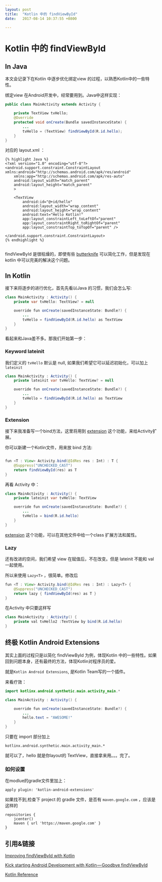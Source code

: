 ```yaml
---
layout: post
title:  "Kotlin 中的 findViewById"
date:   2017-08-14 10:37:55 +0800

---
```


# Kotlin 中的 findViewById

## In Java
本文会记录下在Kotlin 中逐步优化绑定view 的过程，以熟悉Kotlin中的一些特性。

绑定view 在Android开发中，经常要用到。Java中这样实现：

``` Java
public class MainActivity extends Activity {

    private TextView tvHello;
    @Override
    protected void onCreate(Bundle savedInstanceState) {
        ...
        tvHello = (TextView) findViewById(R.id.hello);
    }
}
```

对应的 layout.xml ：

``` 
{% highlight Java %}
<?xml version="1.0" encoding="utf-8"?>
<android.support.constraint.ConstraintLayout xmlns:android="http://schemas.android.com/apk/res/android"
    xmlns:app="http://schemas.android.com/apk/res-auto"
    android:layout_width="match_parent"
    android:layout_height="match_parent"
    >

    <TextView
        android:id="@+id/hello"
        android:layout_width="wrap_content"
        android:layout_height="wrap_content"
        android:text="Hello Kotlin!"
        app:layout_constraintLeft_toLeftOf="parent"
        app:layout_constraintRight_toRightOf="parent"
        app:layout_constraintTop_toTopOf="parent" />

</android.support.constraint.ConstraintLayout>
{% endhighlight %}


```


findViewById 是很枯燥的，即使有些  [butterknife](http://jakewharton.github.io/butterknife/) 可以简化工作，但是发现在kotlin 中可以完美的解决这个问题。


## In Kotlin

接下来将逐步的进行优化，首先先看以Java 的习惯，我们会怎么写:

``` Java
class MainActivity : Activity() {
    private var tvHello: TextView? = null

    override fun onCreate(savedInstanceState: Bundle?) {
        ...
        tvHello = findViewById(R.id.hello) as TextView
    }
}
```

看起来和Java差不多。那我们开始第一步：

### Keyword lateinit

我们定义的 `tvHello` 默认是 null, 如果我们希望它可以延迟初始化，可以加上 `lateinit`

``` Java
class MainActivity : Activity() {
    private lateinit var tvHello: TextView? = null

    override fun onCreate(savedInstanceState: Bundle?) {
        ...
        tvHello = findViewById(R.id.hello) as TextView
    }
}
```

### Extension

接下来我准备写一个bind方法，这里将用到 [extension](https://kotlinlang.org/docs/reference/extensions.html) 这个功能，来给Activity扩展。

你可以新建一个Kotlin文件，用来放 bind 方法:

``` Java

fun <T : View> Activity.bind(@IdRes res : Int) : T {
    @Suppress("UNCHECKED_CAST")
    return findViewById(res) as T
}
```

再看 Activity 中：

``` Java
class MainActivity : Activity() {
    private lateinit var tvHello: TextView

    override fun onCreate(savedInstanceState: Bundle?) {
        ...
        tvHello = bind(R.id.hello)
    }
}
```

[extension](https://kotlinlang.org/docs/reference/extensions.html) 这个功能，可以在其他文件中给一个class 扩展方法和属性。

### Lazy

还有改进的空间，我们希望 view 在赋值后，不在改变。但是 lateinit 不能和 val 一起使用。

所以来使用 `Lazy<T>` ，很简单。修改后

``` Java
fun <T : View> Activity.bind(@IdRes res : Int) : Lazy<T> {
    @Suppress("UNCHECKED_CAST")
    return lazy { findViewById(res) as T }
}
```

在Activity 中只要这样写

``` Java
class MainActivity : Activity() {
    private val tvHello2 :TextView by bind(R.id.hello)
}

```


## 终极 Kotlin Android Extensions

其实上面的过程只是以简化 findViewById 为例，体现Kotlin 中的一些特性。如果回到问题本身，还有最终的方法，体现Kotlin对程序员的爱。

就是`Kotlin Android Extensions`, 是Kotlin Team写的一个插件。

来看疗效：

``` Java
import kotlinx.android.synthetic.main.activity_main.*

class MainActivity : Activity() {

    override fun onCreate(savedInstanceState: Bundle?) {
        ...
        hello.text = "AWESOME!"
    }
}
```

只要在 import 部分加上

    kotlinx.android.synthetic.main.activity_main.*

就可以了，hello 就是你layout的 TextView，直接拿来用。。。完了。

### 如何设置

在modlue的gradle文件里加上：

    apply plugin: 'kotlin-android-extensions'

如果找不到,检查下 project 的 gradle 文件，是否有 `maven.google.com` ，应该是这样的

    repositories {
        jcenter()
        maven { url 'https://maven.google.com' }
    }


## 引用&链接
[Improving findViewById with Kotlin](https://medium.com/@quiro91/improving-findviewbyid-with-kotlin-4cf2f8f779bb)

[Kick starting Android Development with Kotlin — Goodbye findViewById](https://android.jlelse.eu/kickstarting-android-development-with-kotlin-goodbye-findviewbyid-6df19e02f378)

[Kotlin Reference](https://kotlinlang.org/docs/reference)